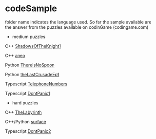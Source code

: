 # codeSample

folder name indicates the language used.
So far the sample available are the answer from the puzzles available on codinGame (codingame.com)

- medium puzzles

C++   [ShadowsOfTheKnight1](https://www.codingame.com/training/medium/shadows-of-the-knight-episode-1)

C++   [aneo](https://www.codingame.com/training/medium/aneo)

Python  [ThereIsNoSpoon](https://www.codingame.com/training/medium/there-is-no-spoon-episode-1)

Python [theLastCrusadeEp1](https://www.codingame.com/training/medium/the-last-crusade-episode-1)

Typescript [TelephoneNumbers](https://www.codingame.com/training/medium/telephone-numbers)

Typescript [DontPanic1](https://www.codingame.com/training/medium/don't-panic-episode-1)

- hard puzzles

C++   [TheLabyrinth](https://www.codingame.com/training/hard/the-labyrinth)

C++/Python  [surface](https://www.codingame.com/training/hard/surface)

Typescript [DontPanic2](https://www.codingame.com/training/hard/don't-panic-episode-2)

